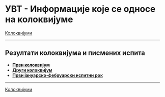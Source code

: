 # УВТ - Информације које се односе на колоквијумe

[Колоквијуми](../kolokvijumi/README.md)

---

## Резултати колоквијума и писмених испита

* **[Први колоквијум](./2019_11_14_prvi_kolokvijum.pdf)**
* **[Други колоквијум](./2020_01_23-kol-2.pdf)**
* **[Први јануарско-фебруарски испитни рок](./2020_01_29_rezultati.pdf)**

---

[Колоквијуми](../kolokvijumi/README.md)
